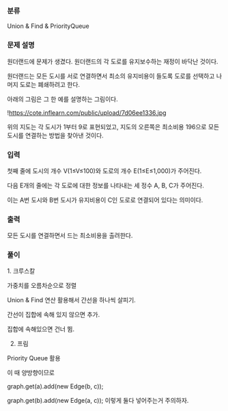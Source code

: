 ### 분류

Union & Find & PriorityQueue

### 문제 설명

<p>
원더랜드에 문제가 생겼다. 원더랜드의 각 도로를 유지보수하는 재정이 바닥난 것이다.

원더랜드는 모든 도시를 서로 연결하면서 최소의 유지비용이 들도록 도로를 선택하고 나머지 도로는 폐쇄하려고 한다.

아래의 그림은 그 한 예를 설명하는 그림이다.

!https://cote.inflearn.com/public/upload/7d06ee1336.jpg

위의 지도는 각 도시가 1부터 9로 표현되었고, 지도의 오른쪽은 최소비용 196으로 모든 도시를 연결하는 방법을 찾아낸 것이다.
</p>


### 입력

 <p>첫째 줄에 도시의 개수 V(1≤V≤100)와 도로의 개수 E(1≤E≤1,000)가 주어진다.

다음 E개의 줄에는 각 도로에 대한 정보를 나타내는 세 정수 A, B, C가 주어진다.

이는 A번 도시와 B번 도시가 유지비용이 C인 도로로 연결되어 있다는 의미이다.</p>

### 출력

 <p>모든 도시를 연결하면서 드는 최소비용을 출려한다.</p>

### 풀이 

<p>
1. 크루스칼

가중치를 오름차순으로 정렬

Union & Find 연산 활용해서 간선을 하나씩 살피기.

간선이 집합에 속해 있지 않으면 추가.

집합에 속해있으면 건너 뜀.

2. 프림

Priority Queue 활용

이 때 양방향이므로 

graph.get(a).add(new Edge(b, c));

graph.get(b).add(new Edge(a, c)); 이렇게 둘다 넣어주는거 주의하자.
</p>
